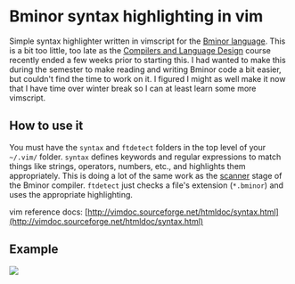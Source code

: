 # Bminor syntax highlighting in vim

Simple syntax highlighter written in vimscript for the [Bminor language](https://www3.nd.edu/~dthain/courses/cse40243/fall2019/bminor.html).
This is a bit too little, too late as the [Compilers and Language Design](https://www3.nd.edu/~dthain/compilerbook/compilerbook.pdf)
course recently ended a few weeks prior to starting this. I had wanted to make this during the semester to make reading and writing Bminor code a bit
easier, but couldn't find the time to work on it. I figured I might as well make it now that I have time over winter break
so I can at least learn some more vimscript.

## How to use it

You must have the `syntax` and 	`ftdetect` folders in the top level of your `~/.vim/` folder. `syntax` defines keywords and regular
expressions to match things like strings, operators, numbers, etc., and highlights them appropriately. This is doing a lot of the same
work as the [scanner](https://www3.nd.edu/~dthain/compilerbook/compilerbook.pdf#chapter.3) stage of the Bminor compiler.
`ftdetect` just checks a file's extension (`*.bminor`) and uses the appropriate highlighting.

vim reference docs: [http://vimdoc.sourceforge.net/htmldoc/syntax.html](http://vimdoc.sourceforge.net/htmldoc/syntax.html)

## Example

![](https://yld.me/raw/rnK.png)
